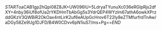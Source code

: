 $START$oaCAB1gp2hQpi08Z8JK+UW096lU+5LdryaTYunuXc036eRGIpRjs2dfXY+4nby36iUf8ofUa2rYKDHmTbAbGg5s3YdrQEP4WYzlm67athA6owkXPrzddGKzV3QWBiR2OkOax4ntLirK2uf6eAUpGcHrov6T22Iy8eZTMfurfrdTnAw/aDGy58Ze9Ug1DJFD/B4W0CDvv6pN1iuS7/ms+Pg==$END$